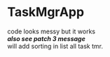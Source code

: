 # TaskMgrApp

code looks messy but it works<br/>
 ***also see patch 3 message***  
will add sorting in list all task tmr.
